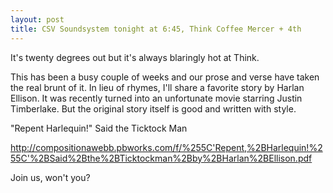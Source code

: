 ```yaml
---
layout: post
title: CSV Soundsystem tonight at 6:45, Think Coffee Mercer + 4th
---
```



It's twenty degrees out but it's always blaringly hot at Think.

This has been a busy couple of weeks and our prose and verse have
taken the real brunt of it. In lieu of rhymes, I'll share a favorite
story by Harlan Ellison. It was recently turned into an unfortunate
movie starring Justin Timberlake. But the original story itself is
good and written with style.

"Repent Harlequin!" Said the Ticktock Man

http://compositionawebb.pbworks.com/f/%255C'Repent,%2BHarlequin!%255C'%2BSaid%2Bthe%2BTicktockman%2Bby%2BHarlan%2BEllison.pdf

Join us, won't you?